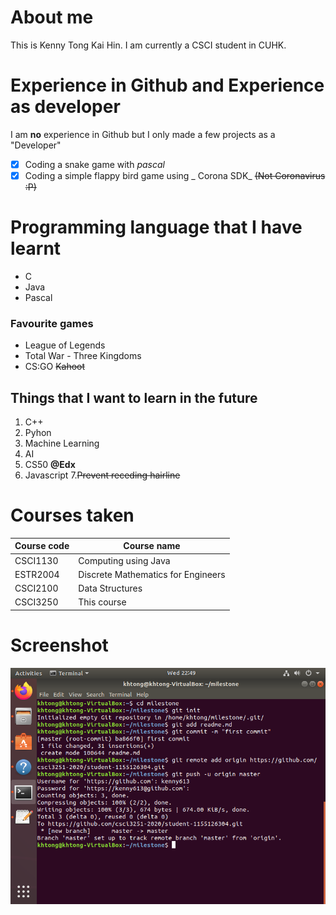 # About me
This is Kenny Tong Kai Hin. I am currently a CSCI student in CUHK.

# Experience in Github and Experience as developer
I am **no** experience in Github but I only made a few projects as a "Developer"
- [x] Coding a snake game with _pascal_
- [x] Coding a simple flappy bird game using _ Corona SDK_ ~~(Not Coronavirus :P)~~

# Programming language that I have learnt
- C
- Java
- Pascal

### Favourite games
- League of Legends
- Total War - Three Kingdoms
- CS:GO
~~Kahoot~~

##  Things that I want to learn in the future
1. C++
2. Pyhon
3. Machine Learning
4. AI
5. CS50 **@Edx**
6. Javascript
7.~~Prevent receding hairline~~

# Courses taken
Course code | Course name | 
---| --- |
CSCI1130 | Computing using Java |
ESTR2004 | Discrete Mathematics for Engineers|
CSCI2100 | Data Structures |
CSCI3250 | This course |

# Screenshot
![alt text](https://github.com/csci3251-2020/student-1155126304/blob/master/milestone2%20screenshot.png?raw=true)
